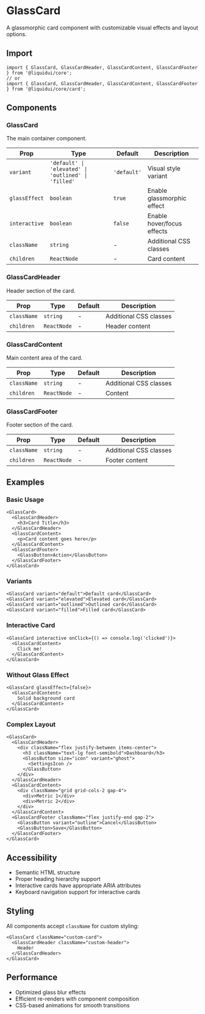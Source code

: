 # GlassCard

A glassmorphic card component with customizable visual effects and layout options.

## Import

```tsx
import { GlassCard, GlassCardHeader, GlassCardContent, GlassCardFooter } from '@liquidui/core';
// or
import { GlassCard, GlassCardHeader, GlassCardContent, GlassCardFooter } from '@liquidui/core/card';
```

## Components

### GlassCard

The main container component.

| Prop | Type | Default | Description |
|------|------|---------|-------------|
| `variant` | `'default' \| 'elevated' \| 'outlined' \| 'filled'` | `'default'` | Visual style variant |
| `glassEffect` | `boolean` | `true` | Enable glassmorphic effect |
| `interactive` | `boolean` | `false` | Enable hover/focus effects |
| `className` | `string` | - | Additional CSS classes |
| `children` | `ReactNode` | - | Card content |

### GlassCardHeader

Header section of the card.

| Prop | Type | Default | Description |
|------|------|---------|-------------|
| `className` | `string` | - | Additional CSS classes |
| `children` | `ReactNode` | - | Header content |

### GlassCardContent

Main content area of the card.

| Prop | Type | Default | Description |
|------|------|---------|-------------|
| `className` | `string` | - | Additional CSS classes |
| `children` | `ReactNode` | - | Content |

### GlassCardFooter

Footer section of the card.

| Prop | Type | Default | Description |
|------|------|---------|-------------|
| `className` | `string` | - | Additional CSS classes |
| `children` | `ReactNode` | - | Footer content |

## Examples

### Basic Usage

```tsx
<GlassCard>
  <GlassCardHeader>
    <h3>Card Title</h3>
  </GlassCardHeader>
  <GlassCardContent>
    <p>Card content goes here</p>
  </GlassCardContent>
  <GlassCardFooter>
    <GlassButton>Action</GlassButton>
  </GlassCardFooter>
</GlassCard>
```

### Variants

```tsx
<GlassCard variant="default">Default card</GlassCard>
<GlassCard variant="elevated">Elevated card</GlassCard>
<GlassCard variant="outlined">Outlined card</GlassCard>
<GlassCard variant="filled">Filled card</GlassCard>
```

### Interactive Card

```tsx
<GlassCard interactive onClick={() => console.log('clicked')}>
  <GlassCardContent>
    Click me!
  </GlassCardContent>
</GlassCard>
```

### Without Glass Effect

```tsx
<GlassCard glassEffect={false}>
  <GlassCardContent>
    Solid background card
  </GlassCardContent>
</GlassCard>
```

### Complex Layout

```tsx
<GlassCard>
  <GlassCardHeader>
    <div className="flex justify-between items-center">
      <h3 className="text-lg font-semibold">Dashboard</h3>
      <GlassButton size="icon" variant="ghost">
        <SettingsIcon />
      </GlassButton>
    </div>
  </GlassCardHeader>
  <GlassCardContent>
    <div className="grid grid-cols-2 gap-4">
      <div>Metric 1</div>
      <div>Metric 2</div>
    </div>
  </GlassCardContent>
  <GlassCardFooter className="flex justify-end gap-2">
    <GlassButton variant="outline">Cancel</GlassButton>
    <GlassButton>Save</GlassButton>
  </GlassCardFooter>
</GlassCard>
```

## Accessibility

- Semantic HTML structure
- Proper heading hierarchy support
- Interactive cards have appropriate ARIA attributes
- Keyboard navigation support for interactive cards

## Styling

All components accept `className` for custom styling:

```tsx
<GlassCard className="custom-card">
  <GlassCardHeader className="custom-header">
    Header
  </GlassCardHeader>
</GlassCard>
```

## Performance

- Optimized glass blur effects
- Efficient re-renders with component composition
- CSS-based animations for smooth transitions